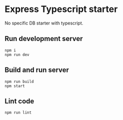 # Express Typescript starter

No specific DB starter with typescript.

## Run development server
```
npm i
npm run dev
```

## Build and run server
```
npm run build
npm start
```

## Lint code
```
npm run lint
```
